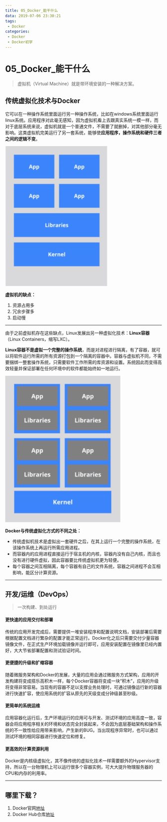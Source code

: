```yaml
---
title: 05_Docker_能干什么
data: 2019-07-06 23:30:21
tags: 
 - Docker
categories:
 - Docker
 - Docker初学
---
```


# 05_Docker_能干什么

> 虚拟机（Virtual Machine）就是带环境安装的一种解决方案。

## 传统虚拟化技术与Docker
它可以在一种操作系统里面运行另一种操作系统，比如在windows系统里面运行linux系统。应用程序对此毫无感知，因为虚拟机看上去跟真实系统一模一样，而对于底层系统来说，虚拟机就是一个普通文件，不需要了就删掉，对其他部分毫无影响。这类虚拟机完美运行了另一套系统，能够使**应用程序，操作系统和硬件三者之间的逻辑不变**。

![虚拟机框架图](https://raw.githubusercontent.com/tomxwd/ImageHosting/master/blog/Docker/05%E8%99%9A%E6%8B%9F%E6%9C%BA%E6%A1%86%E6%9E%B6%E5%9B%BE.png)

**虚拟机的缺点：**

1. 资源占用多
2. 冗余步骤多
3. 启动慢

---

由于之前虚拟机存在这些缺点，Linux发展出另一种虚拟化技术：**Linux容器**（Linux Containers，缩写LXC）。

**Linux容器不是虚拟一个完整的操作系统**，而是对进程进行隔离，有了容器，就可以将软件运行所需的所有资源打包到一个隔离的容器中。容器与虚拟机不同，不需要捆绑一整套操作系统，只需要软件工作所需的库资源和设置。系统因此而变得高效轻量并保证部署在任何环境中的软件都能始终如一地运行。

![Linux容器](https://raw.githubusercontent.com/tomxwd/ImageHosting/master/blog/Docker/05Linux%E5%AE%B9%E5%99%A8.png)

**Docker与传统虚拟化方式的不同之处：**

- 传统虚拟机技术是虚拟出一套硬件之后，在其上运行一个完整的操作系统，在该操作系统上再运行所需应用进程。
- 而容器内的应用进程直接运行于宿主机的内核，容器内没有自己内核，而且也没有进行硬件虚拟，因此容器要比传统虚拟机更为轻便。
- 每个容器之间互相隔离，每个容器有自己的文件系统，容器之间进程不会互相影响，能区分计算资源。



---
## 开发/运维（DevOps）

> 一次构建、到处运行



#### 更快速的应用交付和部署

传统的应用开发完成后，需要提供一堆安装程序和配置说明文档，安装部署后需要根据配置文档进行繁杂的配置才能正常运行。Docker化之后只需要交付少量容器镜像文件，在正式生产环境加载镜像并运行即可，应用安装配置在镜像里已经内置好，大大节省部署配置和测试验证时间。



#### 更便捷的升级和扩缩容器

随着微服务架构和Docker的发展，大量的应用会通过微服务方式架构，应用的开发构建将变成搭乐高积木一样，每个Docker容器将变成一块“积木”，应用的升级将变得非常容易。当现有的容器不足以支撑业务处理时，可通过镜像运行新的容器进行快速扩容，使应用系统的扩容从原先的天级变成分钟级甚至秒级。



#### 更简单的系统运维

应用容器化运行后，生产环境运行的应用可与开发、测试环境的应用高度一致，容器会将应用程序相关的环境和状态完全封装起来，不会因为底层基础架构和操作系统的不一致性给应用带来影响，产生新的BUG。当出现程序异常时，也可以通过测试环境的相同容器进行快速定位和修复。



#### 更高效的计算资源利用

Docker是内核级虚拟化，其不像传统的虚拟化技术一样需要额外的Hypervisor支持，所以在一台物理机上可以运行很多个容器实例，可大大提升物理服务器的CPU和内存的利用率。



---

## 哪里下载？

1. Docker官网[地址](https://www.docker.com/)
2. Docker Hub仓库[地址](https://hub.docker.com/)

